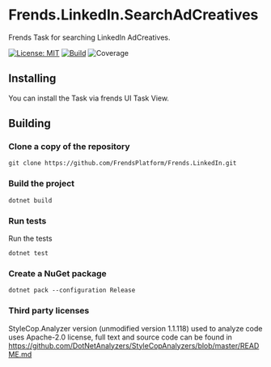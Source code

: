 # Frends.LinkedIn.SearchAdCreatives
Frends Task for searching LinkedIn AdCreatives.

[![License: MIT](https://img.shields.io/badge/License-MIT-green.svg)](https://opensource.org/licenses/MIT)
[![Build](https://github.com/FrendsPlatform/Frends.LinkedIn/actions/workflows/SearchAdCreatives_build_and_test_on_main.yml/badge.svg)](https://github.com/FrendsPlatform/Frends.LinkedIn/actions)
![Coverage](https://app-github-custom-badges.azurewebsites.net/Badge?key=FrendsPlatform/Frends.LinkedIn/Frends.LinkedIn.SearchAdCreatives|main)

## Installing

You can install the Task via frends UI Task View.

## Building

### Clone a copy of the repository

`git clone https://github.com/FrendsPlatform/Frends.LinkedIn.git`

### Build the project

`dotnet build`

### Run tests

Run the tests

`dotnet test`

### Create a NuGet package

`dotnet pack --configuration Release`

### Third party licenses

StyleCop.Analyzer version (unmodified version 1.1.118) used to analyze code uses Apache-2.0 license, full text and source code can be found in https://github.com/DotNetAnalyzers/StyleCopAnalyzers/blob/master/README.md

